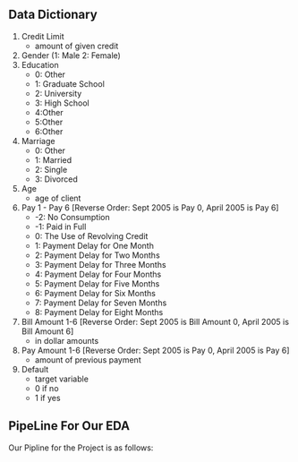 
## Data Dictionary

1. Credit Limit
    - amount of given credit
2. Gender (1: Male 2: Female)
3. Education
    - 0: Other
    - 1: Graduate School
    - 2: University
    - 3: High School
    - 4:Other
    - 5:Other
    - 6:Other
4. Marriage
    - 0: Other
    - 1: Married
    - 2: Single
    - 3: Divorced
5. Age
    - age of client
6. Pay 1 - Pay 6 [Reverse Order: Sept 2005 is Pay 0, April 2005 is Pay 6]
    - -2: No Consumption
    - -1: Paid in Full
    - 0: The Use of Revolving Credit
    - 1: Payment Delay for One Month
    - 2: Payment Delay for Two Months
    - 3: Payment Delay for Three Months
    - 4: Payment Delay for Four Months
    - 5: Payment Delay for Five Months
    - 6: Payment Delay for Six Months
    - 7: Payment Delay for Seven Months
    - 8: Payment Delay for Eight Months
7. Bill Amount 1-6 [Reverse Order: Sept 2005 is Bill Amount 0, April 2005 is Bill Amount 6]
    - in dollar amounts
8. Pay Amount 1-6 [Reverse Order: Sept 2005 is Pay 0, April 2005 is Pay 6]
    - amount of previous payment
9. Default 
    - target variable
    - 0 if no 
    - 1 if yes
    


## PipeLine For Our EDA

Our Pipline for the Project is as follows:
